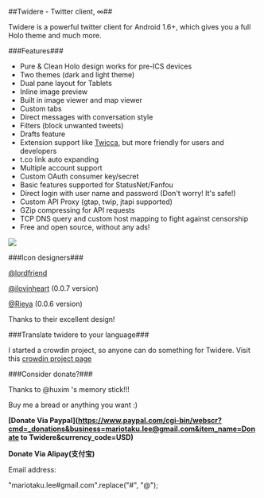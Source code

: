 ##Twidere - Twitter client, ∞##

Twidere is a powerful twitter client for Android 1.6+, which gives you a full Holo theme and much more.

###Features###

* Pure & Clean Holo design works for pre-ICS devices
* Two themes (dark and light theme)
* Dual pane layout for Tablets
* Inline image preview
* Built in image viewer and map viewer
* Custom tabs
* Direct messages with conversation style
* Filters (block unwanted tweets)
* Drafts feature
* Extension support like [Twicca](http://twicca.r246.jp/), but more friendly for users and developers
* t.co link auto expanding
* Multiple account support
* Custom OAuth consumer key/secret
* Basic features supported for StatusNet/Fanfou
* Direct login with user name and password (Don't worry! It's safe!)
* Custom API Proxy (gtap, twip, jtapi supported)
* GZip compressing for API requests
* TCP DNS query and custom host mapping to fight against censorship
* Free and open source, without any ads!

<a href="https://play.google.com/store/apps/details?id=org.mariotaku.twidere"><img src="http://www.android.com/images/brand/get_it_on_play_logo_large.png"/></a>

###Icon designers###

[@lordfriend](https://twitter.com/#!/lordfriend)

[@ilovinheart](https://twitter.com/#!/ilovinheart) (0.0.7 version)

[@Rieya](https://twitter.com/#!/Rieya) (0.0.6 version)

Thanks to their excellent design!

###Translate twidere to your language###

I started a crowdin project, so anyone can do something for Twidere. Visit this [crowdin project page](http://crowdin.net/project/twidere)

###Consider donate?###

Thanks to @huxim 's memory stick!!!

Buy me a bread or anything you want :)

**[Donate Via Paypal](https://www.paypal.com/cgi-bin/webscr?cmd=_donations&business=mariotaku.lee@gmail.com&item_name=Donate to Twidere&currency_code=USD)**

**Donate Via Alipay(支付宝)**

Email address:

"mariotaku.lee#gmail.com".replace("#", "@");

